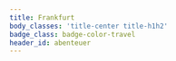```yaml
---
title: Frankfurt
body_classes: 'title-center title-h1h2'
badge_class: badge-color-travel
header_id: abenteuer
---
```


